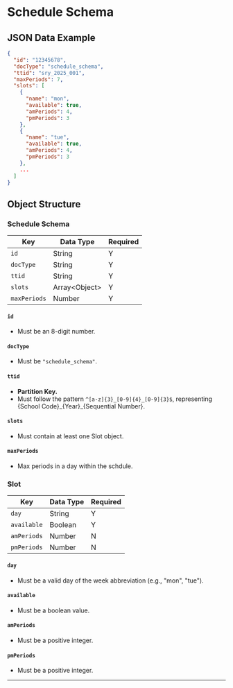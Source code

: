 # Schedule Schema

## JSON Data Example

```json
{
  "id": "12345678",
  "docType": "schedule_schema",
  "ttid": "sry_2025_001",
  "maxPeriods": 7,
  "slots": [
    {
      "name": "mon",
      "available": true,
      "amPeriods": 4,
      "pmPeriods": 3
    },
    {
      "name": "tue",
      "available": true,
      "amPeriods": 4,
      "pmPeriods": 3
    },
    ...
  ]
}
```

## Object Structure

### Schedule Schema

| Key       | Data Type      | Required |
| --------- | -------------- | -------- |
| `id`      | String         | Y        |
| `docType` | String         | Y        |
| `ttid`    | String         | Y        |
| `slots`    | Array<Object\> | Y        |
| `maxPeriods`    | Number         | Y        |

#### `id`
- Must be an 8-digit number.

#### `docType`
- Must be `"schedule_schema"`.

#### `ttid`
- **Partition Key.**
- Must follow the pattern `^[a-z]{3}_[0-9]{4}_[0-9]{3}$`, representing {School Code}\_{Year}\_{Sequential Number}.

#### `slots`
- Must contain at least one Slot object.

#### `maxPeriods`
- Max periods in a day within the schdule.

### Slot

| Key         | Data Type | Required |
| ----------- | --------- | -------- |
| `day`      | String    | Y        |
| `available` | Boolean   | Y        |
| `amPeriods` | Number    | N        |
| `pmPeriods` | Number    | N        |

#### `day`
- Must be a valid day of the week abbreviation (e.g., "mon", "tue").

#### `available`
- Must be a boolean value.

#### `amPeriods`
- Must be a positive integer.

#### `pmPeriods`
- Must be a positive integer.

---
